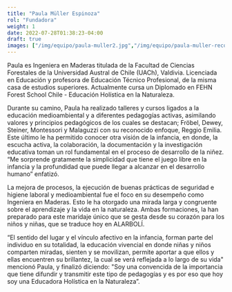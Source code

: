 ```yaml
---
title: "Paula Müller Espinoza"
rol: "Fundadora"
weight: 1
date: 2022-07-28T01:38:23-04:00
draft: true
images: ["/img/equipo/paula-muller2.jpg","/img/equipo/paula-muller-recortada2.jpg"]
---
```


Paula es Ingeniera en Maderas titulada de la Facultad de Ciencias Forestales de la Universidad Austral de Chile (UACh), Valdivia. Licenciada en Educación y profesora de Educación Técnico Profesional, de la misma casa de estudios superiores. Actualmente cursa un Diplomado en FEHN Forest School Chile - Educación Holística en la Naturaleza.

Durante su camino, Paula ha realizado talleres y cursos ligados a la educación medioambiental y a diferentes pedagogías activas, asimilando valores y principios pedagógicos de los cuales se destacan; Fröbel, Dewey, Steiner, Montessori y Malaguzzi con su reconocido enfoque, Reggio Emilia. Este último le ha permitido conocer otra visión de la infancia, en donde, la escucha activa, la colaboración, la documentación y la investigación educativa toman un rol fundamental en el proceso de desarrollo de la niñez. “Me sorprende gratamente la simplicidad que tiene el juego libre en la infancia y la profundidad que puede llegar a alcanzar en el desarrollo humano” enfatizó.

La mejora de procesos, la ejecución de buenas prácticas de seguridad e higiene laboral y medioambiental fue el foco en su desempeño como Ingeniera en Maderas. Esto le ha otorgado una mirada larga y congruente sobre el aprendizaje y la vida en la naturaleza. Ambas formaciones, la han preparado para este maridaje único que se gesta desde su corazón para los niños y niñas, que se traduce hoy en ALARBOLÍ.

“El sentido del lugar y el vínculo afectivo en la infancia, forman parte del individuo en su totalidad, la educación vivencial en donde niñas y niños comparten miradas, sienten y se movilizan, permite aportar a que ellos y ellas encuentren su brillantez, la cual se verá reflejada a lo largo de su vida" mencionó Paula, y finalizó diciendo: "Soy una convencida de la importancia que tiene difundir y transmitir este tipo de pedagogías y es por eso que hoy soy una Educadora Holística en la Naturaleza”.
     